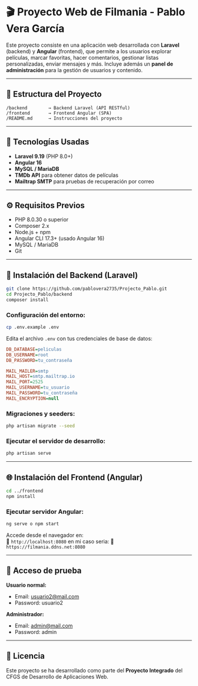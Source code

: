 
# 🎬 Proyecto Web de Filmania - Pablo Vera García

Este proyecto consiste en una aplicación web desarrollada con **Laravel** (backend) y **Angular** (frontend), que permite a los usuarios explorar películas, marcar favoritas, hacer comentarios, gestionar listas personalizadas, enviar mensajes y más. Incluye además un **panel de administración** para la gestión de usuarios y contenido.

---

## 📁 Estructura del Proyecto

```
/backend        → Backend Laravel (API RESTful)
/frontend       → Frontend Angular (SPA)
/README.md      → Instrucciones del proyecto
```

---

## 🚀 Tecnologías Usadas

- **Laravel 9.19** (PHP 8.0+)
- **Angular 16**
- **MySQL / MariaDB**
- **TMDb API** para obtener datos de películas
- **Mailtrap SMTP** para pruebas de recuperación por correo

---

## ⚙️ Requisitos Previos

- PHP 8.0.30 o superior
- Composer 2.x
- Node.js + npm
- Angular CLI 17.3+ (usado Angular 16)
- MySQL / MariaDB
- Git

---

## 🔧 Instalación del Backend (Laravel)

```bash
git clone https://github.com/pablovera2735/Projecto_Pablo.git
cd Projecto_Pablo/backend
composer install
```

### Configuración del entorno:

```bash
cp .env.example .env
```

Edita el archivo `.env` con tus credenciales de base de datos:

```ini
DB_DATABASE=peliculas
DB_USERNAME=root
DB_PASSWORD=tu_contraseña

MAIL_MAILER=smtp
MAIL_HOST=smtp.mailtrap.io
MAIL_PORT=2525
MAIL_USERNAME=tu_usuario
MAIL_PASSWORD=tu_contraseña
MAIL_ENCRYPTION=null
```

### Migraciones y seeders:

```bash
php artisan migrate --seed
```

### Ejecutar el servidor de desarrollo:

```bash
php artisan serve
```

---

## 🌐 Instalación del Frontend (Angular)

```bash
cd ../frontend
npm install
```

### Ejecutar servidor Angular:

```bash
ng serve o npm start
```

Accede desde el navegador en:  
📍 `http://localhost:8080`
en mi caso seria:
📍 `https://filmania.ddns.net:8080`

---

## 🔑 Acceso de prueba

**Usuario normal:**
- Email: usuario2@mail.com
- Password: usuario2

**Administrador:**
- Email: admin@mail.com
- Password: admin
---

## 📜 Licencia

Este proyecto se ha desarrollado como parte del **Proyecto Integrado** del CFGS de Desarrollo de Aplicaciones Web.